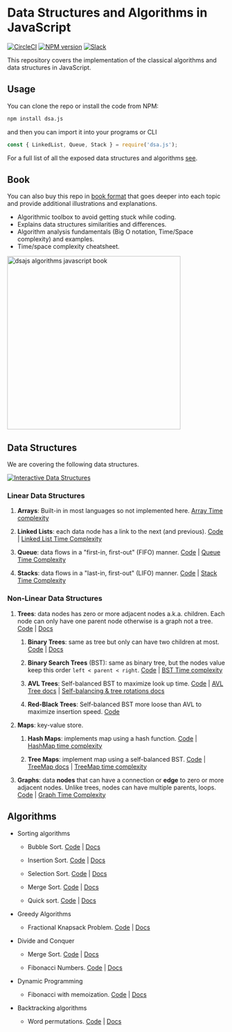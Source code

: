 # Data Structures and Algorithms in JavaScript

[![CircleCI](https://img.shields.io/circleci/build/github/amejiarosario/dsa.js-data-structures-and-algorithms-in-javascript/master.svg)](https://circleci.com/gh/amejiarosario/dsa.js-data-structures-and-algorithms-in-javascript) [![NPM version](https://badge.fury.io/js/dsa.js.svg)](https://badge.fury.io/js/dsa.js) [![Slack](https://dsajs-slackin.herokuapp.com/badge.svg)](https://dsajs-slackin.herokuapp.com)

<!--
[![CircleCI](https://circleci.com/gh/amejiarosario/dsa.js-data-structures-and-algorithms-in-javascript.svg?style=svg)](https://circleci.com/gh/amejiarosario/dsa.js-data-structures-and-algorithms-in-javascript)
[![Code Style Airbnb](https://img.shields.io/badge/code%20style-Airbnb-brightgreen.svg)](https://github.com/airbnb/javascript)
[![PRs Welcome](https://img.shields.io/badge/PRs-welcome-brightgreen.svg)](http://makeapullrequest.com)
[![ProductHunt](https://img.shields.io/badge/product%20hunt-vote-orange.svg)](https://www.producthunt.com/posts/dsa-js)
https://bundlephobia.com/result?p=dsa.js
https://img.shields.io/bundlephobia/min/dsa.js.svg - 16.7kB
https://img.shields.io/github/repo-size/amejiarosario/dsa.js.svg - 98.1 MB
-->

This repository covers the implementation of the classical algorithms and data structures in JavaScript.

## Usage

You can clone the repo or install the code from NPM:

```sh
npm install dsa.js
```

and then you can import it into your programs or CLI

```js
const { LinkedList, Queue, Stack } = require('dsa.js');
```

For a full list of all the exposed data structures and algorithms [see](https://github.com/amejiarosario/dsa.js/blob/master/src/index.js).

## Book

You can also buy this repo in [book format](https://books.adrianmejia.com/dsajs-data-structures-algorithms-javascript/) that goes deeper into each topic and provide additional illustrations and explanations.

- Algorithmic toolbox to avoid getting stuck while coding.
- Explains data structures similarities and differences.
- Algorithm analysis fundamentals (Big O notation, Time/Space complexity) and examples.
- Time/space complexity cheatsheet.

<a href="https://books.adrianmejia.com/dsajs-data-structures-algorithms-javascript/"><img src="https://user-images.githubusercontent.com/418605/55248546-60ebad80-5220-11e9-8cb5-85923f44e196.png" height="400px" alt="dsajs algorithms javascript book"></a>

<!--
WARNING: Although you can find the [book text on this repo](https://github.com/amejiarosario/dsa.js/blob/master/book/book.adoc), there are some things that doesn't work well with Github's Asciidoc unfortunately. For instance rendering Graphviz diagrams, internal link references, embedding code into docs and so on. For better reading experience and nicer presentation you can get the [PDF format here](https://books.adrianmejia.com/dsajs-data-structures-algorithms-javascript/).
-->

## Data Structures

We are covering the following data structures.

[![Interactive Data Structures](https://user-images.githubusercontent.com/418605/46118890-ba721180-c1d6-11e8-82bc-6a671428b422.png)](https://embed.kumu.io/85f1a4de5fb8430a10a1bf9c5118e015)

### Linear Data Structures

1. **Arrays**: Built-in in most languages so not implemented here. [Array Time complexity](https://github.com/amejiarosario/dsa.js/blob/master/book/chapters/array.adoc#array-complexity)
    <!-- [Post](https://adrianmejia.com/blog/2018/04/28/data-structures-time-complexity-for-beginners-arrays-hashmaps-linked-lists-stacks-queues-tutorial/#Array). -->

2. **Linked Lists**: each data node has a link to the next (and
    previous).
    [Code](https://github.com/amejiarosario/dsa.js/blob/master/src/data-structures/linked-lists/linked-list.js)
    |
    [Linked List Time Complexity](https://github.com/amejiarosario/dsa.js/blob/master/book/chapters/linked-list.adoc#linked-list-complexity-vs-array-complexity)
    <!-- [Post](https://adrianmejia.com/blog/2018/04/28/data-structures-time-complexity-for-beginners-arrays-hashmaps-linked-lists-stacks-queues-tutorial/#Linked-Lists) -->

3. **Queue**: data flows in a "first-in, first-out" (FIFO) manner.
    [Code](https://github.com/amejiarosario/dsa.js/blob/master/src/data-structures/queues/queue.js)
    |
    [Queue Time Complexity](https://github.com/amejiarosario/dsa.js/blob/master/book/chapters/queue.adoc#queue-complexity)
    <!-- [Post](https://adrianmejia.com/blog/2018/04/28/data-structures-time-complexity-for-beginners-arrays-hashmaps-linked-lists-stacks-queues-tutorial/#Queues) -->

4. **Stacks**: data flows in a "last-in, first-out" (LIFO) manner.
    [Code](https://github.com/amejiarosario/dsa.js/blob/master/src/data-structures/stacks/stack.js)
    |
    [Stack Time Complexity](https://github.com/amejiarosario/dsa.js/blob/master/book/chapters/stack.adoc#stack-complexity)
    <!-- [Post](https://adrianmejia.com/blog/2018/04/28/data-structures-time-complexity-for-beginners-arrays-hashmaps-linked-lists-stacks-queues-tutorial/#Stacks) -->

### Non-Linear Data Structures

1. **Trees**: data nodes has zero or more adjacent nodes a.k.a.
    children. Each node can only have one parent node otherwise is a
    graph not a tree.
    [Code](https://github.com/amejiarosario/algorithms.js/tree/master/src/data-structures/trees)
    |
    [Docs](https://github.com/amejiarosario/dsa.js/blob/master/book/chapters/tree.adoc)
    <!-- [Post](https://adrianmejia.com/blog/2018/06/11/data-structures-for-beginners-trees-binary-search-tree-tutorial/) -->

    1. **Binary Trees**: same as tree but only can have two children at
        most.
        [Code](https://github.com/amejiarosario/algorithms.js/tree/master/src/data-structures/trees)
        |
        [Docs](https://github.com/amejiarosario/dsa.js/blob/master/book/chapters/tree.adoc#binary-tree)
        <!-- [Post](https://adrianmejia.com/blog/2018/06/11/data-structures-for-beginners-trees-binary-search-tree-tutorial/#Binary-Trees) -->

    2. **Binary Search Trees** (BST): same as binary tree, but the
        nodes value keep this order `left < parent < right`.
        [Code](https://github.com/amejiarosario/algorithms.js/blob/master/src/data-structures/trees/binary-search-tree.js)
        |
        [BST Time complexity](https://github.com/amejiarosario/dsa.js/blob/master/book/chapters/tree--binary-search-tree.adoc#tree-complexity)
        <!-- [Post](https://adrianmejia.com/blog/2018/06/11/data-structures-for-beginners-trees-binary-search-tree-tutorial/#Binary-Search-Tree-BST) -->

    3. **AVL Trees**: Self-balanced BST to maximize look up time.
        [Code](https://github.com/amejiarosario/algorithms.js/blob/master/src/data-structures/trees/avl-tree.js)
        |
        [AVL Tree docs](https://github.com/amejiarosario/dsa.js/blob/master/book/chapters/tree--avl.adoc)
        |
        [Self-balancing & tree rotations docs](https://github.com/amejiarosario/dsa.js/blob/master/book/chapters/tree--self-balancing-rotations.adoc)
        <!-- [Post](https://adrianmejia.com/blog/2018/07/16/self-balanced-binary-search-trees-with-avl-tree-data-structure-for-beginners/) -->

    4. **Red-Black Trees**: Self-balanced BST more loose than AVL to
        maximize insertion speed.
        [Code](https://github.com/amejiarosario/algorithms.js/blob/master/src/data-structures/trees/red-black-tree.js)

2. **Maps**: key-value store.

    1. **Hash Maps**: implements map using a hash function.
        [Code](https://github.com/amejiarosario/dsa.js/blob/master/src/data-structures/maps/hash-maps/hash-map.js)
        |
        [HashMap time complexity](https://github.com/amejiarosario/dsa.js/blob/master/book/chapters/map-hashmap.adoc#hashmap-time-complexity)
        <!-- [Docs](https://adrianmejia.com/blog/2018/04/28/data-structures-time-complexity-for-beginners-arrays-hashmaps-linked-lists-stacks-queues-tutorial/#HashMaps) -->
        <!-- [Post](https://adrianmejia.com/blog/2018/04/28/data-structures-time-complexity-for-beginners-arrays-hashmaps-linked-lists-stacks-queues-tutorial/#HashMaps) -->

    2. **Tree Maps**: implement map using a self-balanced BST.
        [Code](https://github.com/amejiarosario/dsa.js/blob/master/src/data-structures/maps/tree-maps/tree-map.js)
        |
        [TreeMap docs](https://github.com/amejiarosario/dsa.js/blob/master/book/chapters/map-treemap.adoc)
        |
        [TreeMap time complexity](https://github.com/amejiarosario/dsa.js/blob/master/book/chapters/map-hashmap-vs-treemap.adoc#treemap-time-complexity-vs-hashmap)

3. **Graphs**: data **nodes** that can have a connection or **edge** to
    zero or more adjacent nodes. Unlike trees, nodes can have multiple
    parents, loops.
    [Code](https://github.com/amejiarosario/algorithms.js/blob/master/src/data-structures/graphs/graph.js)
    |
    [Graph Time Complexity](https://github.com/amejiarosario/dsa.js/blob/master/book/chapters/graph.adoc#graph-complexity)
    <!-- [Post](https://adrianmejia.com/blog/2018/05/14/data-structures-for-beginners-graphs-time-complexity-tutorial/) -->

## Algorithms

- Sorting algorithms

  - Bubble Sort.
    [Code](https://github.com/amejiarosario/dsa.js/blob/master/src/algorithms/sorting/bubble-sort.js)
    |
    [Docs](https://github.com/amejiarosario/dsa.js/blob/master/book/chapters/bubble-sort.adoc)

  - Insertion Sort.
    [Code](https://github.com/amejiarosario/dsa.js/blob/master/src/algorithms/sorting/insertion-sort.js)
    |
    [Docs](https://github.com/amejiarosario/dsa.js/blob/master/book/chapters/insertion-sort.adoc)

  - Selection Sort.
    [Code](https://github.com/amejiarosario/dsa.js/blob/master/src/algorithms/sorting/selection-sort.js)
    |
    [Docs](https://github.com/amejiarosario/dsa.js/blob/master/book/chapters/selection-sort.adoc)

  - Merge Sort.
    [Code](https://github.com/amejiarosario/dsa.js/blob/master/src/algorithms/sorting/merge-sort.js)
    |
    [Docs](https://github.com/amejiarosario/dsa.js/blob/master/book/chapters/merge-sort.adoc)

  - Quick sort.
    [Code](https://github.com/amejiarosario/dsa.js/blob/master/src/algorithms/sorting/quick-sort.js)
    |
    [Docs](https://github.com/amejiarosario/dsa.js/blob/master/book/chapters/quick-sort.adoc)

- Greedy Algorithms

  - Fractional Knapsack Problem.
    [Code](https://github.com/amejiarosario/dsa.js/blob/master/src/algorithms/knapsack-fractional.js)
    |
    [Docs](https://github.com/amejiarosario/dsa.js/blob/master/book/chapters/greedy-algorithms--knapsack-problem.adoc)

- Divide and Conquer

  - Merge Sort.
    [Code](https://github.com/amejiarosario/dsa.js/blob/master/src/algorithms/sorting/merge-sort.js)
    |
    [Docs](https://github.com/amejiarosario/dsa.js/blob/master/book/chapters/merge-sort.adoc)

  - Fibonacci Numbers.
    [Code](https://github.com/amejiarosario/dsa.js/blob/master/src/algorithms/fibonacci-recursive.js)
    |
    [Docs](https://github.com/amejiarosario/dsa.js/blob/master/book/chapters/divide-and-conquer--fibonacci.adoc)

- Dynamic Programming

  - Fibonacci with memoization.
    [Code](https://github.com/amejiarosario/dsa.js/blob/master/src/algorithms/fibanacci-dynamic-programming.js)
    |
    [Docs](https://github.com/amejiarosario/dsa.js/blob/master/book/chapters/dynamic-programming--knapsack-problem.adoc)

- Backtracking algorithms

  - Word permutations.
    [Code](https://github.com/amejiarosario/dsa.js/blob/master/src/algorithms/permutations-backtracking.js)
    |
    [Docs](https://github.com/amejiarosario/dsa.js/blob/master/book/chapters/backtracking.adoc)

